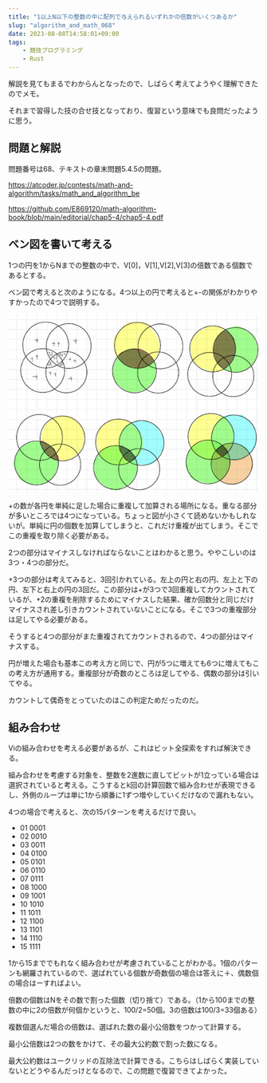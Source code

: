 ```yaml
---
title: "1以上N以下の整数の中に配列で与えられるいずれかの倍数がいくつあるか"
slug: "algorithm_and_math_068"
date: 2023-08-08T14:58:01+09:00
tags:
    - 競技プログラミング
    - Rust
---
```


解説を見てもまるでわからんとなったので、しばらく考えてようやく理解できたのでメモ。

それまで習得した技の合せ技となっており、復習という意味でも良問だったように思う。

<!--more-->

## 問題と解説

問題番号は68、テキストの章末問題5.4.5の問題。

https://atcoder.jp/contests/math-and-algorithm/tasks/math_and_algorithm_be

https://github.com/E869120/math-algorithm-book/blob/main/editorial/chap5-4/chap5-4.pdf

## ベン図を書いて考える

1つの円を1からNまでの整数の中で、V[0]，V[1],V[2],V[3]の倍数である個数であるとする。

ベン図で考えると次のようになる。4つ以上の円で考えると+-の関係がわかりやすかったので4つで説明する。

![ベン図](image.jpg)

+の数が各円を単純に足した場合に重複して加算される場所になる。重なる部分が多いところでは4つになっている。ちょっと図が小さくて読めないかもしれないが。単純に円の個数を加算してしまうと、これだけ重複が出てしまう。そこでこの重複を取り除く必要がある。

2つの部分はマイナスしなければならないことはわかると思う。ややこしいのは3つ・4つの部分だ。

+3つの部分は考えてみると、3回引かれている。左上の円と右の円、左上と下の円、左下と右上の円の3回だ。この部分は+が3つで3回重複してカウントされているが、+2の重複を削除するためにマイナスした結果、確か回数分と同じだけマイナスされ差し引きカウントされていないことになる。そこで3つの重複部分は足してやる必要がある。

そうすると4つの部分がまた重複されてカウントされるので、4つの部分はマイナスする。

円が増えた場合も基本この考え方と同じで、円が5つに増えても6つに増えてもこの考え方が通用する。重複部分が奇数のところは足してやる、偶数の部分は引いてやる。

カウントして偶奇をとっていたのはこの判定ためだったのだ。

## 組み合わせ

Viの組み合わせを考える必要があるが、これはビット全探索をすれば解決できる。

組み合わせを考慮する対象を、整数を2進数に直してビットが1立っている場合は選択されていると考える。こうするとk回の計算回数で組み合わせが表現できるし、外側のループは単に1から順番に1ずつ増やしていくだけなので漏れもない。

4つの場合で考えると、次の15パターンを考えるだけで良い。

- 01 0001
- 02 0010
- 03 0011
- 04 0100
- 05 0101
- 06 0110
- 07 0111
- 08 1000
- 09 1001
- 10 1010
- 11 1011
- 12 1100
- 13 1101
- 14 1110
- 15 1111

1から15まででもれなく組み合わせが考慮されていることがわかる。1個のパターンも網羅されているので、選ばれている個数が奇数個の場合は答えに＋、偶数個の場合はーすればよい。

倍数の個数はNをその数で割った個数（切り捨て）である。（1から100までの整数の中に2の倍数が何個かというと、100/2=50個。3の倍数は100/3=33個ある）

複数個選んだ場合の倍数は、選ばれた数の最小公倍数をつかって計算する。

最小公倍数は2つの数をかけて、その最大公約数で割った数になる。

最大公約数はユークリッドの互除法で計算できる。こちらはしばらく実装していないとどうやるんだっけとなるので、この問題で復習できてよかった。